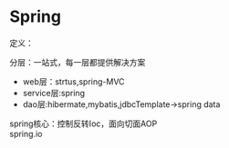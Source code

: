 Spring
==
定义：

分层：一站式，每一层都提供解决方案
- web层：strtus,spring-MVC
- service层:spring
- dao层:hibermate,mybatis,jdbcTemplate->spring data  

spring核心：控制反转Ioc，面向切面AOP  
spring.io